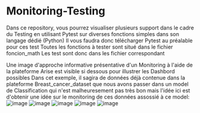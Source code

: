 # Monitoring-Testing
Dans ce repository, vous pourrez visualiser plusieurs support dans le cadre du Testing en utilisant Pytest sur diverses fonctions simples dans son langage dédié (Python)
Il vous faudra donc télécharger Pytest au préalable pour ces test
Toutes les fonctions à tester sont situé dans le fichier foncion_math
Les test sont donc dans les fichier correspondant

Une image d'approche informative présentative d'un Monitoring à l'aide de la plateforme Arise est visible si dessous pour illustrer les Dashbord possibles
Dans cet exemple, il sagira de données déjà contenue dans la plateforme Breast_cancer_dataset que nous avons passer dans un model de Classification qui n'est malheuresement
pas très bon mais l'idée ici est d'obtenir une idée sur le monitoring de ces données assossié à ce model:
![image](https://github.com/Briand-IA/Monitoring-Testing/assets/118916916/bcc8ff50-b438-4c22-a607-881d440ecf93)
![image](https://github.com/Briand-IA/Monitoring-Testing/assets/118916916/7764b0fc-a03d-4b22-9c82-f85548310306)
![image](https://github.com/Briand-IA/Monitoring-Testing/assets/118916916/74f9319b-3534-41e9-83a3-cd23db5b8240)
![image](https://github.com/Briand-IA/Monitoring-Testing/assets/118916916/8ed5c03d-8d41-4769-a5a5-ed27333896fb)
![image](https://github.com/Briand-IA/Monitoring-Testing/assets/118916916/b34d3c5b-e280-40e9-bccb-dd3499647fbe)

